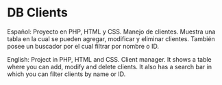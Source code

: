# DB Clients
Español:
Proyecto en PHP, HTML y CSS. Manejo de clientes.
Muestra una tabla en la cual se pueden agregar, modificar y eliminar clientes. También posee un buscador por el cual filtrar por nombre o ID.

English:
Project in PHP, HTML and CSS. Client manager.
It shows a table where you can add, modify and delete clients. It also has a search bar in which you can filter clients by name or ID.
